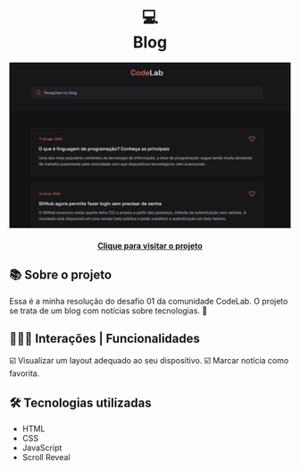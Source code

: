 <h1 align="center">
  💻<br>Blog
</h1>

<div align="center">
  <img src="./design/design-preview.png" alt="Imagem do desafio Blog" />
</div>

<h4 align="center"><a href="https://blog-codelab.netlify.app/">Clique para visitar o projeto</a></h4>

## 📚 Sobre o projeto

Essa é a minha resolução do desafio 01 da comunidade CodeLab. O projeto se trata de um blog com notícias sobre tecnologias. 🚀

## 🧑🏽‍💻 Interações | Funcionalidades

☑️ Visualizar um layout adequado ao seu dispositivo.
☑️ Marcar notícia como favorita.

## 🛠️ Tecnologias utilizadas

- HTML
- CSS
- JavaScript
- Scroll Reveal
